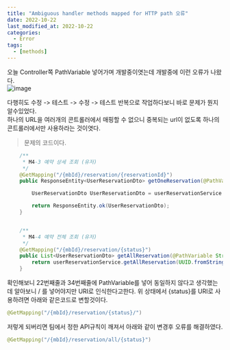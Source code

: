 ```yaml
---
title: "Ambiguous handler methods mapped for HTTP path 오류"
date: 2022-10-22
last_modified_at: 2022-10-22
categories: 
  - Error
tags:
  - [methods]
---
```


오늘 Controller쪽 PathVariable 넣어가며 개발중이엿는데 개발중에 이런 오류가 나왔다.  
![image](https://user-images.githubusercontent.com/99777315/197325645-de789778-c912-4078-903e-b2f134c7f47d.png)  

다행히도 수정 -> 테스트 -> 수정 -> 테스트 반복으로 작업하다보니 바로 문제가 뭔지알수있었다.  
하나의 URL을 여러개의 콘트롤러에서 매핑할 수 없으니 중복되는 url이 없도록 하나의 콘트롤러에서만 사용하라는 것이엿다.  

> 문제의 코드이다.  

```java
    /**
     * M4-3 예약 상세 조회 (유저)
     */
    @GetMapping("/{mbId}/reservation/{reservationId}")
    public ResponseEntity<UserReservationDto> getOneReservation(@PathVariable String mbId, @PathVariable String reservationId) {

        UserReservationDto UserReservationDto = userReservationService.getOneReservation(UUID.fromString(mbId),UUID.fromString(reservationId));

        return ResponseEntity.ok(UserReservationDto);
    }


    /**
     * M4-4 예약 전체 조회 (유저)
     */
    @GetMapping("/{mbId}/reservation/{status}")
    public List<UserReservationDto> getAllReservation(@PathVariable String mbId, @PathVariable String status) {
        return userReservationService.getAllReservation(UUID.fromString(mbId), status);
    }
```

확인해보니 22번째줄과 34번째줄에 PathVariable를 넣어 동일하지 않다고 생각했는데 알아보니 
/ 를 넣어야지만 URI로 인식한다고한다. 위 상태에서 {status}를 URI로 사용하려면 아래와 같은코드로 변할것이다. 

```java
@GetMapping("/{mbId}/reservation/{status}/")
```

저렇게 되버리면 팀에서 정한 API규칙이 깨져서 아래와 같이 변경후 오류를 해결하였다.  

```java
@GetMapping("/{mbId}/reservation/all/{status}")
```
